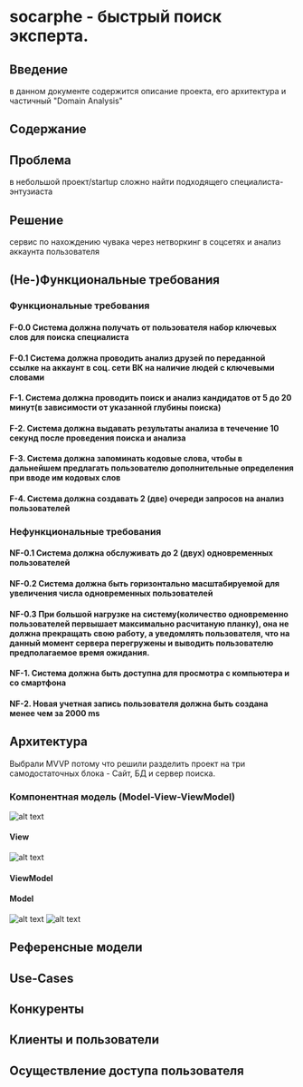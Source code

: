
# socarphe - быстрый поиск эксперта.


## Введение
в данном документе cодержится описание проекта, его архитектура и частичный "Domain Analysis"

## Содержание

## Проблема

в небольшой проект/startup сложно найти подходящего специалиста-энтузиаста

## Решение

сервис по нахождению чувака через нетворкинг в соцсетях и анализ аккаунта пользователя


## (Не-)Функциональные требования


### Функциональные требования
#### F-0.0 Система должна получать от пользователя набор ключевых слов для поиска специалиста
#### F-0.1 Система должна проводить анализ друзей по переданной ссылке на аккаунт в соц. сети ВК на наличие людей с ключевыми словами
#### F-1. Система должна проводить поиск и анализ кандидатов от 5 до 20 минут(в зависимости от указанной глубины поиска)
#### F-2. Система должна выдавать результаты анализа в течечение 10 секунд после проведения поиска и анализа
#### F-3. Система должна запоминать кодовые слова, чтобы в дальнейшем предлагать пользователю дополнительные определения при вводе им кодовых слов
#### F-4. Система должна создавать 2 (две) очереди запросов на анализ пользователей

### Нефункциональные требования 
#### NF-0.1 Система должна обслуживать до 2 (двух) одновременных пользователей 
#### NF-0.2 Система должна быть горизонтально масштабируемой для увеличения числа одновременных пользователей 
#### NF-0.3 При большой нагрузке на систему(количество одновременно пользователей первышает максимально расчитаную планку), она не должна прекращать свою работу, а уведомлять пользователя, что на данный момент сервера перегружены и выводить пользователю предполагаемое время ожидания.
#### NF-1. Система должна быть доступна для просмотра с компьютера и со смартфона
#### NF-2. Новая учетная запись пользователя должна быть создана менее чем за 2000 ms

## Архитектура

Выбрали MVVP потому что решили разделить проект на три самодостаточных блока - Сайт, БД и сервер поиска.

 ### Компонентная модель (Model-View-ViewModel)
 
 ![alt text](GeneralArchitecture.png "GeneralArchitecture")

 #### View
 ![alt text](View.png "View")
 #### ViewModel
 
 #### Model
 
 ![alt text](ModelAlg.png "View")
 ![alt text](ViewModelToModel.png "View")
 
 ## Референсные модели
 
 ## Use-Cases
 
 ## Конкуренты
 
 ## Клиенты и пользователи
 ## Осуществление доступа пользователя
